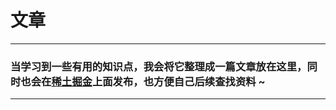 # 文章
---
### 当学习到一些有用的知识点，我会将它整理成一篇文章放在这里，同时也会在[稀土掘金](https://juejin.cn/user/2858385965322935/posts)上面发布，也方便自己后续查找资料 ~
---
<script setup>
import outline from '../components/outline.vue';
import { articleNav } from '../nav.json';
</script>

<outline :nav="articleNav" />
